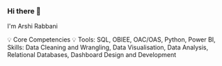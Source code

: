 ### Hi there 👋

I'm Arshi Rabbani

💡 Core Competencies 💡
Tools: SQL, OBIEE, OAC/OAS, Python, Power BI,
Skills: Data Cleaning and Wrangling, Data Visualisation, Data Analysis, Relational Databases, Dashboard Design and Development
